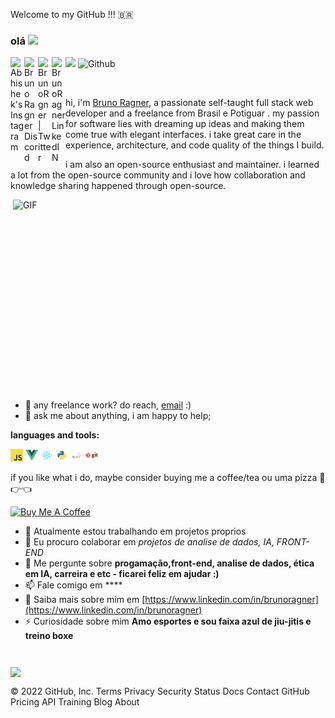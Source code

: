 



Welcome to my GitHub !!! 🇧🇷 

### olá <img src="https://media.giphy.com/media/hvRJCLFzcasrR4ia7z/giphy.gif" width="25px">
<a href="https://www.instagram.com/BrunoRagner/">
  <img align="left" alt="Abhishek's Instagram" width="22px" src="https://raw.githubusercontent.com/hussainweb/hussainweb/main/icons/instagram.png" />
</a>
<a href="https://discord.gg/XTW52Kt">
  <img align="left" alt="Bruno Ragner Discord" width="22px" src="https://raw.githubusercontent.com/peterthehan/peterthehan/master/assets/discord.svg" />
</a>
<a href="https://twitter.com/BrunoRagner">
  <img align="left" alt="BrunoRgner | Twitter" width="22px" src="https://raw.githubusercontent.com/peterthehan/peterthehan/master/assets/twitter.svg" />
</a>
<a href="https://www.linkedin.com/in/BrunoRagner/">
  <img align="left" alt="BrunoRagner LinkedIN" width="22px" src="https://raw.githubusercontent.com/peterthehan/peterthehan/master/assets/linkedin.svg" />
</a>


![](https://visitor-badge.laobi.icu/badge?page_id=BrunoRagenr.BrunoRagner) ![Github](https://img.shields.io/github/followers/BrunoRagner?label=Follow&style=social)

<br />

hi, i'm [Bruno Ragner](https://), a passionate self-taught full stack web developer and a freelance  from Brasil e Potiguar . my passion for software lies with dreaming up ideas and making them come true with elegant interfaces. i take great care in the experience, architecture, and code quality of the things I build.

i am also an open-source enthusiast and maintainer. i learned a lot from the open-source community and i love how collaboration and knowledge sharing happened through open-source.







  <img align="right" alt="GIF" src="https://github.com/abhisheknaiidu/abhisheknaiidu/blob/master/code.gif?raw=true" width="500" height="320" />
  
- 💼 any freelance work? do reach, [email](brunooragnner@gmail.com) :)
- 💬 ask me about anything, i am happy to help;

**languages and tools:**  

<code><img height="20" src="https://raw.githubusercontent.com/github/explore/80688e429a7d4ef2fca1e82350fe8e3517d3494d/topics/javascript/javascript.png"></code>
<code><img height="20" src="https://raw.githubusercontent.com/github/explore/80688e429a7d4ef2fca1e82350fe8e3517d3494d/topics/vue/vue.png"></code>
<code><img height="20" src="https://raw.githubusercontent.com/github/explore/80688e429a7d4ef2fca1e82350fe8e3517d3494d/topics/react/react.png"></code>
<code><img height="20" src="https://raw.githubusercontent.com/github/explore/80688e429a7d4ef2fca1e82350fe8e3517d3494d/topics/python/python.png"></code>
<code><img height="20" src="https://raw.githubusercontent.com/github/explore/80688e429a7d4ef2fca1e82350fe8e3517d3494d/topics/mysql/mysql.png"></code>
<code><img height="20" src="https://raw.githubusercontent.com/github/explore/80688e429a7d4ef2fca1e82350fe8e3517d3494d/topics/git/git.png"></code>



<!--END_SECTION:waka-->

if you like what i do, maybe consider buying me a coffee/tea ou uma pizza 🥺👉👈



<a href="https://www.buymeacoffee.com/brunooragns" target="_blank"><img src="https://cdn.buymeacoffee.com/buttons/v2/default-red.png" alt="Buy Me A Coffee" width="150" ></a>
- 🔭 Atualmente estou trabalhando em projetos proprios
- 👯 Eu procuro colaborar em **projetos de analise de dados, IA*, FRONT-END*
- 💬 Me pergunte sobre **progamação,front-end,  analise de dados, ética em IA, carreira e etc - ficarei feliz em ajudar :)**
- 📫 Fale comigo em ****
- 📄 Saiba mais sobre mim em [https://www.linkedin.com/in/brunoragner](https://www.linkedin.com/in/brunoragner)
- ⚡ Curiosidade sobre mim **Amo esportes e sou faixa  azul de jiu-jitis e treino boxe**



#
<img align="center" src="https://github-readme-stats.vercel.app/api/top-langs/?username=BrunoRagner&theme=light">





© 2022 GitHub, Inc.
Terms
Privacy
Security
Status
Docs
Contact GitHub
Pricing
API
Training
Blog
About

